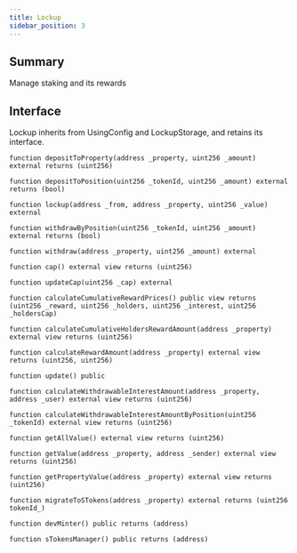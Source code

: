 ```yaml
---
title: Lockup
sidebar_position: 3
---
```


## Summary

Manage staking and its rewards

## Interface

Lockup inherits from UsingConfig and LockupStorage, and retains its interface.

`function depositToProperty(address _property, uint256 _amount) external returns (uint256)`

`function depositToPosition(uint256 _tokenId, uint256 _amount) external returns (bool)`

`function lockup(address _from, address _property, uint256 _value) external`

`function withdrawByPosition(uint256 _tokenId, uint256 _amount) external returns (bool)`

`function withdraw(address _property, uint256 _amount) external`

`function cap() external view returns (uint256)`

`function updateCap(uint256 _cap) external`

`function calculateCumulativeRewardPrices() public view returns (uint256 _reward, uint256 _holders, uint256 _interest, uint256 _holdersCap)`

`function calculateCumulativeHoldersRewardAmount(address _property) external view returns (uint256)`

`function calculateRewardAmount(address _property) external view returns (uint256, uint256)`

`function update() public`

`function calculateWithdrawableInterestAmount(address _property, address _user) external view returns (uint256)`

`function calculateWithdrawableInterestAmountByPosition(uint256 _tokenId) external view returns (uint256)`

`function getAllValue() external view returns (uint256)`

`function getValue(address _property, address _sender) external view returns (uint256)`

`function getPropertyValue(address _property) external view returns (uint256)`

`function migrateToSTokens(address _property) external returns (uint256 tokenId_)`

`function devMinter() public returns (address)`

`function sTokensManager() public returns (address)`
